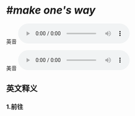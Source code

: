# ***\#make one's way*** 
英音
<audio src="./media/make one's way1.aac" controls="controls"></audio>

美音
<audio src="./media/make one's way2.aac" controls="controls"></audio>



  

英文释义
---
### 1.**前往**  


